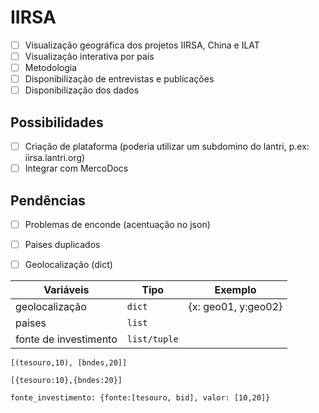 # IIRSA

- [ ] Visualização geográfica dos projetos IIRSA, China e ILAT
- [ ] Visualização interativa por país
- [ ] Metodologia
- [ ] Disponibilização de entrevistas e publicações
- [ ] Disponibilização dos dados

## Possibilidades

- [ ] Criação de plataforma (poderia utilizar um subdomino do lantri, p.ex: iirsa.lantri.org)
- [ ] Integrar com MercoDocs

## Pendências

- [ ] Problemas de enconde (acentuação no json)
- [ ] Paises duplicados
- [ ] Geolocalização (dict)



|Variáveis| Tipo| Exemplo |
| ------- |-----|-----|
|geolocalização|`dict`| {x: geo01, y:geo02}
|paises|`list`||
|fonte de investimento| `list/tuple`||


```
[(tesouro,10), [bndes,20]]

[{tesouro:10},{bndes:20}]

fonte_investimento: {fonte:[tesouro, bid], valor: [10,20]}

```

